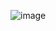 ​![image](https://user-images.githubusercontent.com/96529109/226644356-b0be6487-218d-4d0c-b7d3-676fbbb59ff9.png)
